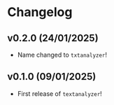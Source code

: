# Changelog

<!--next-version-placeholder-->
## v0.2.0 (24/01/2025)

- Name changed to `txtanalyzer`!

## v0.1.0 (09/01/2025)

- First release of `textanalyzer`!